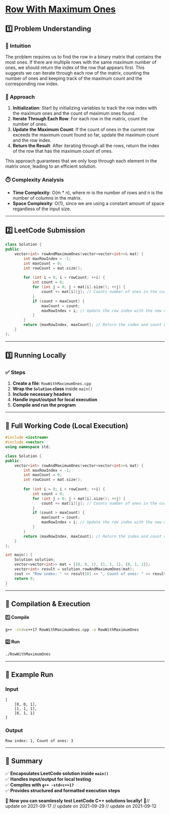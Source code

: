 # **[Row With Maximum Ones](https://leetcode.com/problems/row-with-maximum-ones/description/)**  

## **1️⃣ Problem Understanding**  
### **📌 Intuition**  
The problem requires us to find the row in a binary matrix that contains the most ones. If there are multiple rows with the same maximum number of ones, we should return the index of the row that appears first. This suggests we can iterate through each row of the matrix, counting the number of ones and keeping track of the maximum count and the corresponding row index.

### **🚀 Approach**  
1. **Initialization**: Start by initializing variables to track the row index with the maximum ones and the count of maximum ones found.
2. **Iterate Through Each Row**: For each row in the matrix, count the number of ones.
3. **Update the Maximum Count**: If the count of ones in the current row exceeds the maximum count found so far, update the maximum count and the row index.
4. **Return the Result**: After iterating through all the rows, return the index of the row that has the maximum count of ones.

This approach guarantees that we only loop through each element in the matrix once, leading to an efficient solution.

### **⏱️ Complexity Analysis**  
- **Time Complexity**: O(m * n), where m is the number of rows and n is the number of columns in the matrix.
- **Space Complexity**: O(1), since we are using a constant amount of space regardless of the input size.

---  

## **2️⃣ LeetCode Submission**  
```cpp
class Solution {
public:
    vector<int> rowAndMaximumOnes(vector<vector<int>>& mat) {
        int maxRowIndex = -1;
        int maxCount = 0;
        int rowCount = mat.size();
        
        for (int i = 0; i < rowCount; ++i) {
            int count = 0;
            for (int j = 0; j < mat[i].size(); ++j) {
                count += mat[i][j]; // Counts number of ones in the current row
            }
            if (count > maxCount) {
                maxCount = count;
                maxRowIndex = i; // Update the row index with the new max number of ones
            }
        }
        return {maxRowIndex, maxCount}; // Return the index and count of the maximum ones
    }
};
```  

---  

## **3️⃣ Running Locally**  
### **✅ Steps**  
1. **Create a file**: `RowWithMaximumOnes.cpp`  
2. **Wrap the `Solution` class** inside `main()`  
3. **Include necessary headers**  
4. **Handle input/output for local execution**  
5. **Compile and run the program**  

---  

## **📝 Full Working Code (Local Execution)**  
```cpp
#include <iostream>
#include <vector>
using namespace std;

class Solution {
public:
    vector<int> rowAndMaximumOnes(vector<vector<int>>& mat) {
        int maxRowIndex = -1;
        int maxCount = 0;
        int rowCount = mat.size();
        
        for (int i = 0; i < rowCount; ++i) {
            int count = 0;
            for (int j = 0; j < mat[i].size(); ++j) {
                count += mat[i][j]; // Counts number of ones in the current row
            }
            if (count > maxCount) {
                maxCount = count;
                maxRowIndex = i; // Update the row index with the new max number of ones
            }
        }
        return {maxRowIndex, maxCount}; // Return the index and count of the maximum ones
    }
};

int main() {
    Solution solution;
    vector<vector<int>> mat = {{0, 0, 1}, {1, 1, 1}, {0, 1, 1}};
    vector<int> result = solution.rowAndMaximumOnes(mat);
    cout << "Row index: " << result[0] << ", Count of ones: " << result[1] << endl;
    return 0;
}
```  

---  

## **🔧 Compilation & Execution**  
#### **1️⃣ Compile**  
```bash
g++ -std=c++17 RowWithMaximumOnes.cpp -o RowWithMaximumOnes
```  

#### **2️⃣ Run**  
```bash
./RowWithMaximumOnes
```  

---  

## **🎯 Example Run**  
### **Input**  
```
[
    [0, 0, 1],
    [1, 1, 1],
    [0, 1, 1]
]
```  
### **Output**  
```
Row index: 1, Count of ones: 3
```  

---  

## **📌 Summary**  
✅ **Encapsulates LeetCode solution inside `main()`**  
✅ **Handles input/output for local testing**  
✅ **Compiles with `g++ -std=c++17`**  
✅ **Provides structured and formatted execution steps**  

🚀 **Now you can seamlessly test LeetCode C++ solutions locally!** 🚀// update on 2021-09-17
// update on 2021-09-29
// update on 2021-09-12
